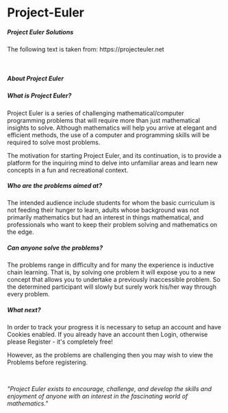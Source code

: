 Project-Euler
=============

<h5>Project Euler Solutions</h5>
<p>The following text is taken from: https://projecteuler.net</p>
<br>
<h5>About Project Euler</h5>
<h5>What is Project Euler?</h5>
<p>Project Euler is a series of challenging mathematical/computer programming problems that will require more than just mathematical insights to solve. Although mathematics will help you arrive at elegant and efficient methods, the use of a computer and programming skills will be required to solve most problems.</p>
<p>The motivation for starting Project Euler, and its continuation, is to provide a platform for the inquiring mind to delve into unfamiliar areas and learn new concepts in a fun and recreational context.</p>
<h5>Who are the problems aimed at?</h5>
<p>The intended audience include students for whom the basic curriculum is not feeding their hunger to learn, adults whose background was not primarily mathematics but had an interest in things mathematical, and professionals who want to keep their problem solving and mathematics on the edge.</p>
<h5>Can anyone solve the problems?</h5>
<p>The problems range in difficulty and for many the experience is inductive chain learning. That is, by solving one problem it will expose you to a new concept that allows you to undertake a previously inaccessible problem. So the determined participant will slowly but surely work his/her way through every problem.</p>
<h5>What next?</h5>
<p>In order to track your progress it is necessary to setup an account and have Cookies enabled. If you already have an account then Login, otherwise please Register - it's completely free!</p>
<p>However, as the problems are challenging then you may wish to view the Problems before registering.</p>
<br>
<p><i>"Project Euler exists to encourage, challenge, and develop the skills and enjoyment of anyone with an interest in the fascinating world of mathematics."</i></p>
